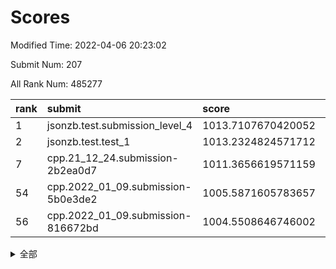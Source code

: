 # Scores

Modified Time: 2022-04-06 20:23:02

Submit Num: 207

All Rank Num: 485277

| rank |               submit               |       score        |       sigma        | pk_num |
| :--- | :--------------------------------- | :----------------- | :----------------- | :----- |
| 1    | jsonzb.test.submission_level_4     | 1013.7107670420052 | 0.799010126421265  | 9376   |
| 2    | jsonzb.test.test_1                 | 1013.2324824571712 | 0.8509396444779567 | 9379   |
| 7    | cpp.21_12_24.submission-2b2ea0d7   | 1011.3656619571159 | 0.8012320393944362 | 9377   |
| 54   | cpp.2022_01_09.submission-5b0e3de2 | 1005.5871605783657 | 0.7133962290251173 | 9379   |
| 56   | cpp.2022_01_09.submission-816672bd | 1004.5508646746002 | 0.722224618077038  | 9376   |


<details>
<summary>全部</summary>

| rank |                 submit                 |       score        |       sigma        | pk_num |
| :--- | :------------------------------------- | :----------------- | :----------------- | :----- |
| 1    | jsonzb.test.submission_level_4         | 1013.7107670420052 | 0.799010126421265  | 9376   |
| 2    | jsonzb.test.test_1                     | 1013.2324824571712 | 0.8509396444779567 | 9379   |
| 3    | gobigger.level_3.submission_level_3_24 | 1011.9827911099371 | 0.7771399286382905 | 9382   |
| 4    | gobigger.level_3.submission_level_3_18 | 1011.8533398665485 | 0.7723802958140173 | 9380   |
| 5    | gobigger.level_3.submission_level_3_28 | 1011.4149777847006 | 0.7711735732064725 | 9379   |
| 6    | gobigger.level_3.submission_level_3_39 | 1011.3982182084595 | 0.7559947645953676 | 9378   |
| 7    | cpp.21_12_24.submission-2b2ea0d7       | 1011.3656619571159 | 0.8012320393944362 | 9377   |
| 8    | gobigger.level_3.submission_level_3_2  | 1011.115447227246  | 0.7705768636653174 | 9369   |
| 9    | gobigger.level_3.submission_level_3_37 | 1011.0558304291183 | 0.7615649400557958 | 9374   |
| 10   | gobigger.level_3.submission_level_3_15 | 1010.9528089394383 | 0.7661988421235492 | 9376   |
| 11   | gobigger.level_3.submission_level_3_21 | 1010.9156607117494 | 0.778568488582082  | 9374   |
| 12   | gobigger.level_3.submission_level_3_12 | 1010.8913970043947 | 0.7648305251247111 | 9378   |
| 13   | gobigger.level_3.submission_level_3_7  | 1010.8893367335305 | 0.76443793888375   | 9380   |
| 14   | gobigger.level_3.submission_level_3_47 | 1010.8242682961342 | 0.7611496280074351 | 9377   |
| 15   | gobigger.level_3.submission_level_3_35 | 1010.8222646640723 | 0.7433905972407595 | 9373   |
| 16   | gobigger.level_3.submission_level_3_43 | 1010.6425881867907 | 0.7604305427576875 | 9375   |
| 17   | gobigger.level_3.submission_level_3_38 | 1010.6089180213667 | 0.7525827072299127 | 9374   |
| 18   | gobigger.level_3.submission_level_3_41 | 1010.5776586475907 | 0.7736670444616932 | 9375   |
| 19   | gobigger.level_3.submission_level_3_23 | 1010.5351260273193 | 0.7587979743756192 | 9373   |
| 20   | gobigger.level_3.submission_level_3_19 | 1010.5110414645942 | 0.7605325843166233 | 9377   |
| 21   | gobigger.level_3.submission_level_3_27 | 1010.4211418527838 | 0.7380353318210227 | 9380   |
| 22   | gobigger.level_3.submission_level_3_42 | 1010.4025105157243 | 0.7595094579871658 | 9378   |
| 23   | gobigger.level_3.submission_level_3_10 | 1010.2595672189243 | 0.7762731364723536 | 9381   |
| 24   | gobigger.level_3.submission_level_3_30 | 1010.247119637272  | 0.7616020612471152 | 9378   |
| 25   | gobigger.level_3.submission_level_3_3  | 1010.1711397245259 | 0.7519319037058984 | 9383   |
| 26   | gobigger.level_3.submission_level_3_25 | 1010.1664994733723 | 0.7625920695930336 | 9377   |
| 27   | gobigger.level_3.submission_level_3_22 | 1010.1530494159825 | 0.7557185004075574 | 9378   |
| 28   | gobigger.level_3.submission_level_3_46 | 1010.1293942837971 | 0.7573395471920784 | 9376   |
| 29   | gobigger.level_3.submission_level_3_9  | 1010.041986007508  | 0.7682145655708342 | 9378   |
| 30   | gobigger.level_3.submission_level_3_45 | 1009.9497203844852 | 0.7637371844779673 | 9372   |
| 31   | gobigger.level_3.submission_level_3_33 | 1009.8771392359781 | 0.7483988777257745 | 9380   |
| 32   | gobigger.level_3.submission_level_3_4  | 1009.7889203432735 | 0.7646303761467861 | 9377   |
| 33   | gobigger.level_3.submission_level_3_29 | 1009.721666160863  | 0.7588686771198472 | 9380   |
| 34   | gobigger.level_3.submission_level_3_36 | 1009.6526454516608 | 0.7454863006230829 | 9378   |
| 35   | gobigger.level_3.submission_level_3_11 | 1009.642397468543  | 0.7603844886820852 | 9377   |
| 36   | gobigger.level_3.submission_level_3_40 | 1009.6412729750714 | 0.7422568564554776 | 9379   |
| 37   | gobigger.level_3.submission_level_3_8  | 1009.6197543547484 | 0.7591128875251524 | 9380   |
| 38   | gobigger.level_3.submission_level_3_34 | 1009.6098079751063 | 0.748589173029085  | 9379   |
| 39   | gobigger.level_3.submission_level_3_13 | 1009.5996601495517 | 0.765536468633588  | 9380   |
| 40   | gobigger.level_3.submission_level_3_5  | 1009.4760449950469 | 0.7576231724974593 | 9378   |
| 41   | gobigger.level_3.submission_level_3_26 | 1009.4159982490229 | 0.7447192926784993 | 9374   |
| 42   | gobigger.level_3.submission_level_3_16 | 1009.3603432735517 | 0.7432601636081609 | 9377   |
| 43   | gobigger.level_3.submission_level_3_1  | 1009.317685438394  | 0.7466600312168827 | 9378   |
| 44   | gobigger.level_3.submission_level_3_44 | 1009.2347448372419 | 0.7494659745234723 | 9375   |
| 45   | gobigger.level_3.submission_level_3_31 | 1009.2265606433278 | 0.7510582618849235 | 9378   |
| 46   | gobigger.level_3.submission_level_3_14 | 1009.1804482847292 | 0.7641639803210625 | 9379   |
| 47   | gobigger.level_3.submission_level_3_32 | 1009.105798577073  | 0.7714957671455388 | 9377   |
| 48   | gobigger.level_3.submission_level_3_49 | 1008.9123021667485 | 0.7544574107926231 | 9379   |
| 49   | gobigger.level_3.submission_level_3_20 | 1008.8143663596959 | 0.7774762760541318 | 9379   |
| 50   | gobigger.level_3.submission_level_3_48 | 1008.7764598185153 | 0.7451190680787155 | 9377   |
| 51   | gobigger.level_3.submission_level_3_6  | 1008.7429447854947 | 0.7420802276808205 | 9379   |
| 52   | gobigger.level_3.submission_level_3_17 | 1008.7253767851379 | 0.7404673967469951 | 9382   |
| 53   | gobigger.level_3.submission_level_3_0  | 1008.3021497143363 | 0.7566147505471824 | 9378   |
| 54   | cpp.2022_01_09.submission-5b0e3de2     | 1005.5871605783657 | 0.7133962290251173 | 9379   |
| 55   | gobigger.level_1.submission_level_1_18 | 1004.6438737775121 | 0.7320704213194299 | 9370   |
| 56   | cpp.2022_01_09.submission-816672bd     | 1004.5508646746002 | 0.722224618077038  | 9376   |
| 57   | gobigger.level_1.submission_level_1_7  | 1004.5190591456003 | 0.7175522977694984 | 9377   |
| 58   | gobigger.level_1.submission_level_1_5  | 1004.3749674968312 | 0.725824679039852  | 9384   |
| 59   | gobigger.level_1.submission_level_1_19 | 1004.1426751655268 | 0.7163654869905028 | 9374   |
| 60   | gobigger.level_1.submission_level_1_35 | 1003.9907898405006 | 0.7119073080577725 | 9374   |
| 61   | gobigger.level_1.submission_level_1_37 | 1003.975221994822  | 0.7241793791240683 | 9377   |
| 62   | gobigger.level_1.submission_level_1_27 | 1003.9382752824604 | 0.7116705846144704 | 9378   |
| 63   | gobigger.level_1.submission_level_1_40 | 1003.9269059912251 | 0.7204561449843769 | 9374   |
| 64   | gobigger.level_1.submission_level_1_23 | 1003.8741175339737 | 0.7196457553630226 | 9379   |
| 65   | gobigger.level_1.submission_level_1_11 | 1003.8429675122012 | 0.7325230018848135 | 9382   |
| 66   | gobigger.level_1.submission_level_1_30 | 1003.835377566142  | 0.7245017132277898 | 9377   |
| 67   | gobigger.level_1.submission_level_1_46 | 1003.8239802058549 | 0.7279187845345781 | 9379   |
| 68   | gobigger.level_1.submission_level_1_28 | 1003.8022295800218 | 0.7169789492882223 | 9380   |
| 69   | gobigger.level_1.submission_level_1_8  | 1003.7608269923422 | 0.7228831510392091 | 9375   |
| 70   | gobigger.level_1.submission_level_1_25 | 1003.7174616096405 | 0.7325364875909484 | 9378   |
| 71   | gobigger.level_1.submission_level_1_3  | 1003.6887204541189 | 0.715292136043321  | 9375   |
| 72   | gobigger.level_1.submission_level_1_17 | 1003.6372456821754 | 0.7279595351791697 | 9378   |
| 73   | gobigger.level_1.submission_level_1_29 | 1003.5682035458502 | 0.7115111326047552 | 9373   |
| 74   | gobigger.level_1.submission_level_1_45 | 1003.5649924819614 | 0.7109792108342541 | 9378   |
| 75   | gobigger.level_1.submission_level_1_0  | 1003.5446991892505 | 0.7148617646629448 | 9376   |
| 76   | gobigger.level_1.submission_level_1_34 | 1003.5047960468198 | 0.7120097645460411 | 9376   |
| 77   | gobigger.level_1.submission_level_1_15 | 1003.4252306325908 | 0.713872797926101  | 9377   |
| 78   | gobigger.level_1.submission_level_1_4  | 1003.4049478444424 | 0.7135750768774469 | 9377   |
| 79   | gobigger.level_1.submission_level_1_47 | 1003.3802705575837 | 0.7153744830130738 | 9379   |
| 80   | gobigger.level_1.submission_level_1_12 | 1003.3734139862876 | 0.7120181760312448 | 9377   |
| 81   | gobigger.level_1.submission_level_1_41 | 1003.3543879419976 | 0.7289428890410417 | 9378   |
| 82   | gobigger.level_1.submission_level_1_39 | 1003.3529158963591 | 0.7205839216991448 | 9376   |
| 83   | gobigger.level_1.submission_level_1_32 | 1003.2289308346334 | 0.7249009174627514 | 9378   |
| 84   | gobigger.level_1.submission_level_1_24 | 1003.0773868521158 | 0.7098304356687537 | 9378   |
| 85   | gobigger.level_1.submission_level_1_33 | 1003.0744047952604 | 0.7137584408627982 | 9378   |
| 86   | gobigger.level_1.submission_level_1_2  | 1003.0735288764735 | 0.7199083758180354 | 9380   |
| 87   | gobigger.level_1.submission_level_1_36 | 1003.0421644858636 | 0.7284353500944384 | 9382   |
| 88   | gobigger.level_1.submission_level_1_13 | 1002.953128605957  | 0.7080467655756207 | 9380   |
| 89   | gobigger.level_1.submission_level_1_26 | 1002.8766293749193 | 0.7165350369207704 | 9379   |
| 90   | gobigger.level_1.submission_level_1_21 | 1002.8617691533432 | 0.7190492362330456 | 9377   |
| 91   | gobigger.level_1.submission_level_1_9  | 1002.82784280812   | 0.7138871769286759 | 9378   |
| 92   | gobigger.level_1.submission_level_1_38 | 1002.797390364885  | 0.7066329517379405 | 9373   |
| 93   | gobigger.level_1.submission_level_1_14 | 1002.7858795444744 | 0.7091454460914071 | 9382   |
| 94   | gobigger.level_1.submission_level_1_16 | 1002.7700689938358 | 0.707862851441515  | 9378   |
| 95   | gobigger.level_1.submission_level_1_43 | 1002.7451114082445 | 0.7328818618721232 | 9378   |
| 96   | gobigger.level_1.submission_level_1_48 | 1002.7205431034815 | 0.7167527333276991 | 9377   |
| 97   | gobigger.level_1.submission_level_1_20 | 1002.5791160989315 | 0.7156018697975027 | 9379   |
| 98   | gobigger.level_1.submission_level_1_42 | 1002.5002826986788 | 0.7110353117500482 | 9377   |
| 99   | gobigger.level_1.submission_level_1_22 | 1002.4906452234446 | 0.7166026408851649 | 9376   |
| 100  | gobigger.level_1.submission_level_1_10 | 1002.4894965389717 | 0.7174143981229638 | 9380   |
| 101  | gobigger.level_1.submission_level_1_49 | 1002.3286637052539 | 0.7165675606207819 | 9377   |
| 102  | gobigger.level_1.submission_level_1_44 | 1002.2837535032929 | 0.7110874057954615 | 9376   |
| 103  | gobigger.level_1.submission_level_1_31 | 1002.2323474578772 | 0.7213075049295194 | 9376   |
| 104  | gobigger.level_1.submission_level_1_1  | 1001.9087130739398 | 0.7185319230385353 | 9381   |
| 105  | gobigger.level_1.submission_level_1_6  | 1001.3839458032536 | 0.7170348907483662 | 9379   |
| 106  | gobigger.random.submission_random_6    | 997.5158813755489  | 0.7078741986087135 | 9379   |
| 107  | gobigger.random.submission_random_39   | 997.2357973717994  | 0.705461256136818  | 9380   |
| 108  | gobigger.random.submission_random_45   | 997.194180372983   | 0.7100564876042884 | 9371   |
| 109  | gobigger.random.submission_random_10   | 997.0715330201621  | 0.7005158104102415 | 9374   |
| 110  | gobigger.random.submission_random_34   | 997.0251546933662  | 0.712870786282611  | 9378   |
| 111  | gobigger.random.submission_random_3    | 997.012600767213   | 0.6997007814246541 | 9380   |
| 112  | gobigger.random.submission_random_9    | 996.9992365502324  | 0.7083924311239426 | 9378   |
| 113  | gobigger.random.submission_random_48   | 996.9446986884084  | 0.7141255441138222 | 9380   |
| 114  | gobigger.random.submission_random_24   | 996.778561837054   | 0.7139020453701749 | 9380   |
| 115  | gobigger.random.submission_random_40   | 996.7135369394925  | 0.7127118665940763 | 9378   |
| 116  | gobigger.random.submission_random_18   | 996.6075543246295  | 0.7012363149534895 | 9376   |
| 117  | gobigger.random.submission_random_41   | 996.5228183960071  | 0.7140045719919799 | 9374   |
| 118  | gobigger.random.submission_random_22   | 996.4428624471326  | 0.7069356075191093 | 9379   |
| 119  | gobigger.random.submission_random_7    | 996.4009052441367  | 0.7046589072207143 | 9378   |
| 120  | gobigger.random.submission_random_16   | 996.3899117605653  | 0.7037471897675031 | 9380   |
| 121  | gobigger.random.submission_random_14   | 996.388164013729   | 0.7158731664748803 | 9376   |
| 122  | gobigger.random.submission_random_42   | 996.3682067248768  | 0.7059475080182808 | 9371   |
| 123  | gobigger.random.submission_random_28   | 996.3661155494905  | 0.7029217090875121 | 9379   |
| 124  | gobigger.random.submission_random_31   | 996.3612175864616  | 0.7037402162613332 | 9376   |
| 125  | gobigger.random.submission_random_21   | 996.3058694615422  | 0.7130929338970664 | 9375   |
| 126  | gobigger.random.submission_random_32   | 996.2742236974599  | 0.7110594189133531 | 9377   |
| 127  | gobigger.random.submission_random_0    | 996.2659405204084  | 0.7120992235131534 | 9373   |
| 128  | gobigger.random.submission_random_43   | 996.1689039520828  | 0.7023041519662462 | 9381   |
| 129  | gobigger.random.submission_random_29   | 996.1034086788819  | 0.7075921509059405 | 9381   |
| 130  | gobigger.random.submission_random_12   | 995.971314665168   | 0.7011262753552281 | 9374   |
| 131  | gobigger.random.submission_random_23   | 995.9213441268998  | 0.7046803234409993 | 9377   |
| 132  | gobigger.random.submission_random_4    | 995.9207918209601  | 0.7006512485559695 | 9375   |
| 133  | gobigger.random.submission_random_17   | 995.8146676278402  | 0.7178576724835767 | 9375   |
| 134  | gobigger.random.submission_random_8    | 995.7910407359648  | 0.7131494668136797 | 9379   |
| 135  | gobigger.random.submission_random_38   | 995.7894093056327  | 0.7025481513253302 | 9377   |
| 136  | gobigger.random.submission_random_37   | 995.7751715909785  | 0.7131473155248906 | 9381   |
| 137  | gobigger.random.submission_random_30   | 995.7705800833934  | 0.7199346319415268 | 9379   |
| 138  | gobigger.random.submission_random_20   | 995.761425938711   | 0.7116555893522728 | 9373   |
| 139  | gobigger.random.submission_random_19   | 995.7512024450007  | 0.6992975699862239 | 9382   |
| 140  | gobigger.random.submission_random_2    | 995.7108356171251  | 0.7140910783661594 | 9381   |
| 141  | gobigger.random.submission_random_33   | 995.707186550283   | 0.7081427394589805 | 9374   |
| 142  | gobigger.random.submission_random_13   | 995.6991588238201  | 0.7107703837459477 | 9377   |
| 143  | gobigger.random.submission_random_49   | 995.6675954375763  | 0.7100934361918355 | 9377   |
| 144  | gobigger.random.submission_random_44   | 995.5495827600956  | 0.708727388960262  | 9380   |
| 145  | gobigger.random.submission_random_26   | 995.5105071873808  | 0.7246444546871005 | 9376   |
| 146  | gobigger.random.submission_random_1    | 995.4487624461133  | 0.7261602861834576 | 9377   |
| 147  | gobigger.random.submission_random_25   | 995.3723802447     | 0.7203126213363692 | 9379   |
| 148  | gobigger.random.submission_random_46   | 995.3186131277431  | 0.7024429789570285 | 9379   |
| 149  | gobigger.random.submission_random_15   | 995.1974583541629  | 0.730304935745291  | 9379   |
| 150  | gobigger.random.submission_random_5    | 995.1460344034039  | 0.7132194768315417 | 9380   |
| 151  | gobigger.random.submission_random_35   | 995.1282799037134  | 0.707445998053385  | 9375   |
| 152  | gobigger.random.submission_random_11   | 995.0943147218627  | 0.725641042528275  | 9375   |
| 153  | gobigger.random.submission_random_47   | 995.0194136601871  | 0.7177961030100704 | 9372   |
| 154  | gobigger.random.submission_random_36   | 994.86479697612    | 0.7135892403295522 | 9374   |
| 155  | gobigger.random.submission_random_27   | 994.863338938757   | 0.7018680134556811 | 9372   |
| 156  | gobigger.level_2.submission_level_2_49 | 993.7932017670712  | 0.7441268836806849 | 9378   |
| 157  | gobigger.level_2.submission_level_2_16 | 993.76323548642    | 0.7213943944941166 | 9377   |
| 158  | gobigger.level_2.submission_level_2_47 | 993.4469110629709  | 0.7462826586397251 | 9379   |
| 159  | gobigger.level_2.submission_level_2_3  | 993.3549545913276  | 0.7354322763431922 | 9376   |
| 160  | gobigger.level_2.submission_level_2_48 | 993.0544249588908  | 0.7314905555995356 | 9375   |
| 161  | gobigger.level_2.submission_level_2_5  | 993.0302868815756  | 0.7520479159330238 | 9378   |
| 162  | gobigger.level_2.submission_level_2_23 | 992.8729879369437  | 0.7356563694529089 | 9377   |
| 163  | gobigger.level_2.submission_level_2_42 | 992.7788374150222  | 0.7417611475576568 | 9382   |
| 164  | gobigger.level_2.submission_level_2_26 | 992.7754515009718  | 0.7422628223369769 | 9379   |
| 165  | gobigger.level_2.submission_level_2_20 | 992.7698851179754  | 0.7331680904442753 | 9378   |
| 166  | gobigger.level_2.submission_level_2_1  | 992.7198807061984  | 0.7400182149303061 | 9381   |
| 167  | gobigger.level_2.submission_level_2_25 | 992.6214857099114  | 0.7460526154190845 | 9377   |
| 168  | gobigger.level_2.submission_level_2_44 | 992.592321284713   | 0.743047744588403  | 9379   |
| 169  | gobigger.level_2.submission_level_2_43 | 992.5114161901632  | 0.7715758395979698 | 9368   |
| 170  | gobigger.level_2.submission_level_2_36 | 992.4661256832196  | 0.7409674881937257 | 9382   |
| 171  | gobigger.level_2.submission_level_2_32 | 992.4569590854763  | 0.7378105736591433 | 9377   |
| 172  | gobigger.level_2.submission_level_2_31 | 992.4294714690732  | 0.7361630095842461 | 9380   |
| 173  | gobigger.level_2.submission_level_2_2  | 992.3618795520556  | 0.7463582824475345 | 9373   |
| 174  | gobigger.level_2.submission_level_2_17 | 992.3563910144946  | 0.7337546133047583 | 9374   |
| 175  | gobigger.level_2.submission_level_2_11 | 992.3540670677423  | 0.7549563080932763 | 9377   |
| 176  | gobigger.level_2.submission_level_2_7  | 992.3470225274285  | 0.7495303375605312 | 9373   |
| 177  | gobigger.level_2.submission_level_2_39 | 992.3261344971957  | 0.7373443831554798 | 9378   |
| 178  | gobigger.level_2.submission_level_2_0  | 992.2409921137325  | 0.7536546793257888 | 9378   |
| 179  | gobigger.level_2.submission_level_2_15 | 992.1959674525191  | 0.7531037210586541 | 9380   |
| 180  | gobigger.level_2.submission_level_2_6  | 992.1721048086295  | 0.738277394383993  | 9380   |
| 181  | gobigger.level_2.submission_level_2_33 | 992.1546450750928  | 0.7383303973892049 | 9379   |
| 182  | gobigger.level_2.submission_level_2_35 | 992.1535032425819  | 0.762518031840246  | 9377   |
| 183  | gobigger.level_2.submission_level_2_24 | 992.0644774402394  | 0.7339165730293182 | 9377   |
| 184  | gobigger.level_2.submission_level_2_37 | 992.051857319456   | 0.7568896384128014 | 9377   |
| 185  | gobigger.level_2.submission_level_2_8  | 992.0075714241274  | 0.7503995811965427 | 9381   |
| 186  | gobigger.level_2.submission_level_2_34 | 991.9192673182151  | 0.751927347164138  | 9377   |
| 187  | gobigger.level_2.submission_level_2_41 | 991.855927689014   | 0.7416247489023766 | 9373   |
| 188  | gobigger.level_2.submission_level_2_21 | 991.836108120043   | 0.7393404731845963 | 9378   |
| 189  | gobigger.level_2.submission_level_2_40 | 991.8068026933686  | 0.7571012232336175 | 9377   |
| 190  | gobigger.level_2.submission_level_2_22 | 991.789043152603   | 0.743590160974937  | 9377   |
| 191  | gobigger.level_2.submission_level_2_45 | 991.7604660377957  | 0.7525519639001892 | 9381   |
| 192  | gobigger.level_2.submission_level_2_28 | 991.6202645005467  | 0.760171877980277  | 9374   |
| 193  | gobigger.level_2.submission_level_2_18 | 991.5455649499314  | 0.748131108548296  | 9374   |
| 194  | gobigger.level_2.submission_level_2_4  | 991.51680718913    | 0.7524137523535599 | 9372   |
| 195  | gobigger.level_2.submission_level_2_12 | 991.4551380047452  | 0.739026101780422  | 9376   |
| 196  | gobigger.level_2.submission_level_2_10 | 991.2805937014937  | 0.7540449319710351 | 9377   |
| 197  | gobigger.level_2.submission_level_2_30 | 991.2681285233857  | 0.7591144877949159 | 9377   |
| 198  | gobigger.level_2.submission_level_2_13 | 991.2614176296735  | 0.742382725671832  | 9373   |
| 199  | gobigger.level_2.submission_level_2_38 | 991.1913907584268  | 0.747126939860819  | 9376   |
| 200  | gobigger.level_2.submission_level_2_29 | 991.0489657065814  | 0.7577663234154177 | 9380   |
| 201  | gobigger.level_2.submission_level_2_9  | 990.8824585458389  | 0.7551969384595055 | 9381   |
| 202  | gobigger.level_2.submission_level_2_14 | 990.8721989738176  | 0.7542300264285118 | 9377   |
| 203  | gobigger.level_2.submission_level_2_19 | 990.8587187370994  | 0.762824821344038  | 9376   |
| 204  | gobigger.level_2.submission_level_2_27 | 990.7196921409521  | 0.7580358358730785 | 9376   |
| 205  | gobigger.level_2.submission_level_2_46 | 990.120465694271   | 0.7843018380705413 | 9381   |
| 206  | gobigger.none.submission_none_0        | 977.4855645305066  | 1.3336119036165586 | 9380   |
| 207  | gobigger.none.submission_none_1        | 974.706940722964   | 1.6008217730423042 | 9379   |

</details>